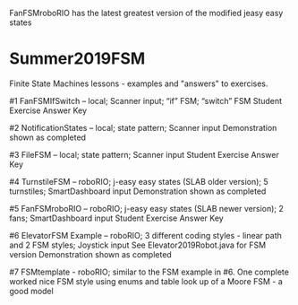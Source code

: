 FanFSMroboRIO has the latest greatest version of the modified jeasy easy states

# Summer2019FSM

Finite State Machines lessons - examples and "answers" to exercises.

#1 FanFSMIfSwitch – local; Scanner input; “if” FSM; “switch” FSM
Student Exercise Answer Key

#2 NotificationStates – local; state pattern; Scanner input
Demonstration shown as completed

#3 FileFSM – local; state pattern; Scanner input
Student Exercise Answer Key

#4 TurnstileFSM – roboRIO; j-easy easy states (SLAB older version); 5 turnstiles; SmartDashboard input
Demonstration shown as completed

#5 FanFSMroboRIO – roboRIO; j-easy easy states (SLAB newer version); 2 fans; SmartDashboard input
Student Exercise Answer Key

#6 ElevatorFSM Example – roboRIO; 3 different coding styles - linear path and 2 FSM styles; Joystick input
See Elevator2019Robot.java for FSM version
Demonstration shown as completed

#7 FSMtemplate - roboRIO; similar to the FSM example in #6.  One complete worked nice FSM style using enums and table look up
of a Moore FSM - a good model
